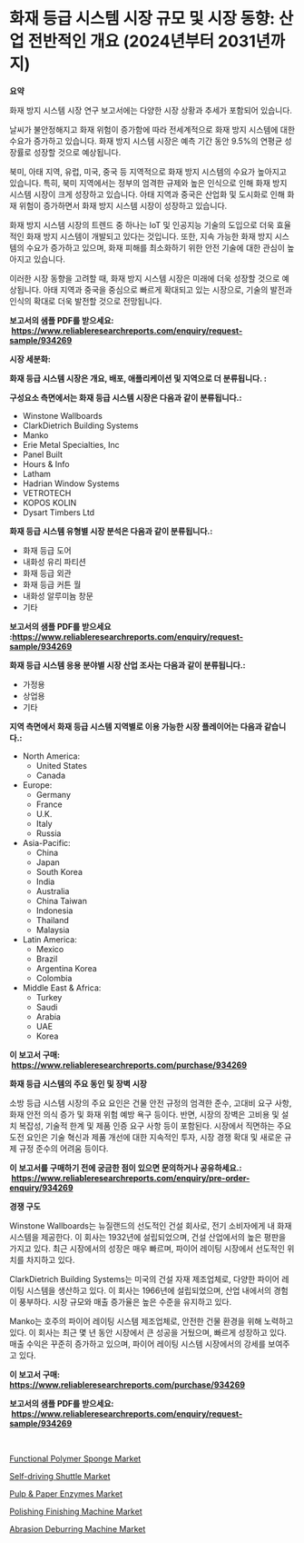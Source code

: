 <p><h1>화재 등급 시스템 시장 규모 및 시장 동향: 산업 전반적인 개요 (2024년부터 2031년까지)</h1></p><p><strong>요약</strong></p>
<p><p>화재 방지 시스템 시장 연구 보고서에는 다양한 시장 상황과 추세가 포함되어 있습니다. </p><p>날씨가 불안정해지고 화재 위험이 증가함에 따라 전세계적으로 화재 방지 시스템에 대한 수요가 증가하고 있습니다. 화재 방지 시스템 시장은 예측 기간 동안 9.5%의 연평균 성장률로 성장할 것으로 예상됩니다.</p><p>북미, 아태 지역, 유럽, 미국, 중국 등 지역적으로 화재 방지 시스템의 수요가 높아지고 있습니다. 특히, 북미 지역에서는 정부의 엄격한 규제와 높은 인식으로 인해 화재 방지 시스템 시장이 크게 성장하고 있습니다. 아태 지역과 중국은 산업화 및 도시화로 인해 화재 위험이 증가하면서 화재 방지 시스템 시장이 성장하고 있습니다. </p><p>화재 방지 시스템 시장의 트렌드 중 하나는 IoT 및 인공지능 기술의 도입으로 더욱 효율적인 화재 방지 시스템이 개발되고 있다는 것입니다. 또한, 지속 가능한 화재 방지 시스템의 수요가 증가하고 있으며, 화재 피해를 최소화하기 위한 안전 기술에 대한 관심이 높아지고 있습니다.</p><p>이러한 시장 동향을 고려할 때, 화재 방지 시스템 시장은 미래에 더욱 성장할 것으로 예상됩니다. 아태 지역과 중국을 중심으로 빠르게 확대되고 있는 시장으로, 기술의 발전과 인식의 확대로 더욱 발전할 것으로 전망됩니다.</p></p>
<p><strong>보고서의 샘플 PDF를 받으세요: &nbsp;<a href="https://www.reliableresearchreports.com/enquiry/request-sample/934269">https://www.reliableresearchreports.com/enquiry/request-sample/934269</a></strong></p>
<p><strong>시장 세분화:</strong></p>
<p><strong> 화재 등급 시스템 시장은 개요, 배포, 애플리케이션 및 지역으로 더 분류됩니다. :</strong></p>
<p><strong>구성요소 측면에서는 화재 등급 시스템 시장은 다음과 같이 분류됩니다.:</strong></p>
<p><ul><li>Winstone Wallboards</li><li>ClarkDietrich Building Systems</li><li>Manko</li><li>Erie Metal Specialties, Inc</li><li>Panel Built</li><li>Hours & Info</li><li>Latham</li><li>Hadrian Window Systems</li><li>VETROTECH</li><li>KOPOS KOLIN</li><li>Dysart Timbers Ltd</li></ul></p>
<p><strong> 화재 등급 시스템 유형별 시장 분석은 다음과 같이 분류됩니다.:</strong></p>
<p><ul><li>화재 등급 도어</li><li>내화성 유리 파티션</li><li>화재 등급 외관</li><li>화재 등급 커튼 월</li><li>내화성 알루미늄 창문</li><li>기타</li></ul></p>
<p><strong>보고서의 샘플 PDF를 받으세요 :<a href="https://www.reliableresearchreports.com/enquiry/request-sample/934269">https://www.reliableresearchreports.com/enquiry/request-sample/934269</a></strong></p>
<p><strong> 화재 등급 시스템 응용 분야별 시장 산업 조사는 다음과 같이 분류됩니다.:</strong></p>
<p><ul><li>가정용</li><li>상업용</li><li>기타</li></ul></p>
<p><strong>지역 측면에서 화재 등급 시스템 지역별로 이용 가능한 시장 플레이어는 다음과 같습니다.:</strong></p>
<p><ul>
    <li>
        North America:
        <ul>
            <li>United States</li>
            <li>Canada</li>
        </ul>
    </li>
    <li>
        Europe:
        <ul>
            <li>Germany</li>
            <li>France</li>
            <li>U.K.</li>
            <li>Italy</li>
            <li>Russia</li>
        </ul>
    </li>
    <li>
        Asia-Pacific:
        <ul>
            <li>China</li>
            <li>Japan</li>
            <li>South Korea</li>
            <li>India</li>
            <li>Australia</li>
            <li>China Taiwan</li>
            <li>Indonesia</li>
            <li>Thailand</li>
            <li>Malaysia</li>
        </ul>
    </li>
    <li>
        Latin America:
        <ul>
            <li>Mexico</li>
            <li>Brazil</li>
            <li>Argentina Korea</li>
            <li>Colombia</li>
        </ul>
    </li>
    <li>
        Middle East & Africa:
        <ul>
            <li>Turkey</li>
            <li>Saudi</li>
            <li>Arabia</li>
            <li>UAE</li>
            <li>Korea</li>
        </ul>
    </li>
    </ul></p>
<p><strong>이 보고서 구매: &nbsp;<a href="https://www.reliableresearchreports.com/purchase/934269">https://www.reliableresearchreports.com/purchase/934269</a></strong></p>
<p><strong>화재 등급 시스템의 주요 동인 및 장벽 시장</strong></p>
<p><p>소방 등급 시스템 시장의 주요 요인은 건물 안전 규정의 엄격한 준수, 고대비 요구 사항, 화재 안전 의식 증가 및 화재 위험 예방 욕구 등이다. 반면, 시장의 장벽은 고비용 및 설치 복잡성, 기술적 한계 및 제품 인증 요구 사항 등이 포함된다. 시장에서 직면하는 주요 도전 요인은 기술 혁신과 제품 개선에 대한 지속적인 투자, 시장 경쟁 확대 및 새로운 규제 규정 준수의 어려움 등이다.</p></p>
<p><strong>이 보고서를 구매하기 전에 궁금한 점이 있으면 문의하거나 공유하세요.: &nbsp;<a href="https://www.reliableresearchreports.com/enquiry/pre-order-enquiry/934269">https://www.reliableresearchreports.com/enquiry/pre-order-enquiry/934269</a></strong></p>
<p><strong>경쟁 구도</strong></p>
<p><p>Winstone Wallboards는 뉴질랜드의 선도적인 건설 회사로, 전기 소비자에게 내 화재 시스템을 제공한다. 이 회사는 1932년에 설립되었으며, 건설 산업에서의 높은 평판을 가지고 있다. 최근 시장에서의 성장은 매우 빠르며, 파이어 레이팅 시장에서 선도적인 위치를 차지하고 있다.</p><p>ClarkDietrich Building Systems는 미국의 건설 자재 제조업체로, 다양한 파이어 레이팅 시스템을 생산하고 있다. 이 회사는 1966년에 설립되었으며, 산업 내에서의 경험이 풍부하다. 시장 규모와 매출 증가율은 높은 수준을 유지하고 있다.</p><p>Manko는 호주의 파이어 레이팅 시스템 제조업체로, 안전한 건물 환경을 위해 노력하고 있다. 이 회사는 최근 몇 년 동안 시장에서 큰 성공을 거뒀으며, 빠르게 성장하고 있다. 매출 수익은 꾸준히 증가하고 있으며, 파이어 레이팅 시스템 시장에서의 강세를 보여주고 있다.</p></p>
<p><strong>이 보고서 구매: &nbsp; <a href="https://www.reliableresearchreports.com/purchase/934269">https://www.reliableresearchreports.com/purchase/934269</a></strong></p>
<p><strong>보고서의 샘플 PDF를 받으세요: &nbsp;<a href="https://www.reliableresearchreports.com/enquiry/request-sample/934269">https://www.reliableresearchreports.com/enquiry/request-sample/934269</a></strong><strong></strong></p>
<p>&nbsp;</p>
<p><p><a href="https://issuu.com/reportprime-2/docs/functional-polymer-sponge-market-size-2030.pptx">Functional Polymer Sponge Market</a></p><p><a href="https://meowing-canidae-761.notion.site/Self-driving-Shuttle-Market-Challenges-Opportunities-and-Growth-Drivers-and-Major-Market-Players--727e2e1f0fcc4eca862e1b7c199215ea">Self-driving Shuttle Market</a></p><p><a href="https://view.publitas.com/reportprime-1/decoding-the-pulp-paper-enzymes-market-a-deep-dive-into-the-latest-market-trends-market-segmentation-and-competitive-analysis/">Pulp & Paper Enzymes Market</a></p><p><a href="https://github.com/RickHolmes3/Market-Research-Report-List-3/blob/main/polishing-finishing-machine-market.md">Polishing Finishing Machine Market</a></p><p><a href="https://github.com/Krish2023na/Market-Research-Report-List-3/blob/main/abrasion-deburring-machine-market.md">Abrasion Deburring Machine Market</a></p></p>